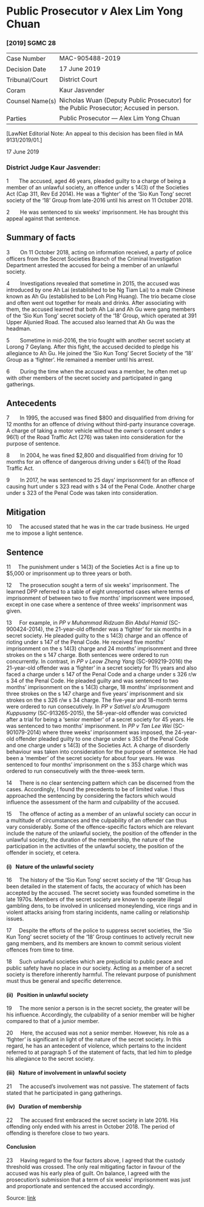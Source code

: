 <style>.footnotes::before { content: "Footnotes:"; }</style>
# Public Prosecutor _v_ Alex Lim Yong Chuan  

### \[2019\] SGMC 28

<table id="info-table"><tbody><tr class="info-row"><td class="txt-label" style="padding: 4px 0px; white-space: nowrap" valign="top">Case Number</td><td class="txt-body">MAC-905488-2019</td></tr><tr class="info-row"><td class="txt-label" style="padding: 4px 0px; white-space: nowrap" valign="top">Decision Date</td><td class="txt-body">17 June 2019</td></tr><tr class="info-row"><td class="txt-label" style="padding: 4px 0px; white-space: nowrap" valign="top">Tribunal/Court</td><td class="txt-body">District Court</td></tr><tr class="info-row"><td class="txt-label" style="padding: 4px 0px; white-space: nowrap" valign="top">Coram</td><td class="txt-body">Kaur Jasvender</td></tr><tr class="info-row"><td class="txt-label" style="padding: 4px 0px; white-space: nowrap" valign="top">Counsel Name(s)</td><td class="txt-body">Nicholas Wuan (Deputy Public Prosecutor) for the Public Prosecutor; Accused in person.</td></tr><tr class="info-row"><td class="txt-label" style="padding: 4px 0px; white-space: nowrap" valign="top">Parties</td><td class="txt-body">Public Prosecutor — Alex Lim Yong Chuan</td></tr></tbody></table>

\[LawNet Editorial Note: An appeal to this decision has been filed in MA 9131/2019/01.\]

17 June 2019

### District Judge Kaur Jasvender:

1       The accused, aged 46 years, pleaded guilty to a charge of being a member of an unlawful society, an offence under s 14(3) of the Societies Act (Cap 311, Rev Ed 2014). He was a ‘fighter’ of the ‘Sio Kun Tong’ secret society of the ‘18’ Group from late-2016 until his arrest on 11 October 2018.

2       He was sentenced to six weeks’ imprisonment. He has brought this appeal against that sentence.

## Summary of facts

3       On 11 October 2018, acting on information received, a party of police officers from the Secret Societies Branch of the Criminal Investigation Department arrested the accused for being a member of an unlawful society.

4       Investigations revealed that sometime in 2015, the accused was introduced by one Ah Lai (established to be Ng Tiam Lai) to a male Chinese known as Ah Gu (established to be Loh Ping Huang). The trio became close and often went out together for meals and drinks. After associating with them, the accused learned that both Ah Lai and Ah Gu were gang members of the ‘Sio Kun Tong’ secret society of the ‘18’ Group, which operated at 391 Upper Aljunied Road. The accused also learned that Ah Gu was the headman.

5       Sometime in mid-2016, the trio fought with another secret society at Lorong 7 Geylang. After this fight, the accused decided to pledge his allegiance to Ah Gu. He joined the ‘Sio Kun Tong’ Secret Society of the ‘18’ Group as a ‘fighter’. He remained a member until his arrest.

6       During the time when the accused was a member, he often met up with other members of the secret society and participated in gang gatherings.

## Antecedents

7       In 1995, the accused was fined $800 and disqualified from driving for 12 months for an offence of driving without third-party insurance coverage. A charge of taking a motor vehicle without the owner’s consent under s 96(1) of the Road Traffic Act (276) was taken into consideration for the purpose of sentence.

8       In 2004, he was fined $2,800 and disqualified from driving for 10 months for an offence of dangerous driving under s 64(1) of the Road Traffic Act.

9       In 2017, he was sentenced to 25 days’ imprisonment for an offence of causing hurt under s 323 read with s 34 of the Penal Code. Another charge under s 323 of the Penal Code was taken into consideration.

## Mitigation

10     The accused stated that he was in the car trade business. He urged me to impose a light sentence.

## Sentence

11     The punishment under s 14(3) of the Societies Act is a fine up to $5,000 or imprisonment up to three years or both.

12     The prosecution sought a term of six weeks’ imprisonment. The learned DPP referred to a table of eight unreported cases where terms of imprisonment of between two to five months’ imprisonment were imposed, except in one case where a sentence of three weeks’ imprisonment was given.

13     For example, in _PP v Muhammad Ridzuan Bin Abdul Hamid_ (SC-900424-2014), the 21-year-old offender was a ‘fighter’ for six months in a secret society. He pleaded guilty to the s 14(3) charge and an offence of rioting under s 147 of the Penal Code. He received five months’ imprisonment on the s 14(3) charge and 24 months’ imprisonment and three strokes on the s 147 charge. Both sentences were ordered to run concurrently. In contrast, in _PP v Leow Zheng Yang_ (SC-909219-2016) the 21-year-old offender was a ‘fighter’ in a secret society for 1½ years and also faced a charge under s 147 of the Penal Code and a charge under s 326 r/w s 34 of the Penal Code. He pleaded guilty and was sentenced to two months’ imprisonment on the s 14(3) charge, 18 months’ imprisonment and three strokes on the s 147 charge and five years’ imprisonment and six strokes on the s 326 r/w s 34 charge. The five-year and 18-month terms were ordered to run consecutively. In _PP v Sativel s/o Arumugam Kuppusamy_ (SC-913265-2015), the 58-year-old offender was convicted after a trial for being a ‘senior member’ of a secret society for 45 years. He was sentenced to two months’ imprisonment. In _PP v Tan Lee Wei_ (SC-901079-2014) where three weeks’ imprisonment was imposed, the 24-year-old offender pleaded guilty to one charge under s 353 of the Penal Code and one charge under s 14(3) of the Societies Act. A charge of disorderly behaviour was taken into consideration for the purpose of sentence. He had been a ‘member’ of the secret society for about four years. He was sentenced to four months’ imprisonment on the s 353 charge which was ordered to run consecutively with the three-week term.

14     There is no clear sentencing pattern which can be discerned from the cases. Accordingly, I found the precedents to be of limited value. I thus approached the sentencing by considering the factors which would influence the assessment of the harm and culpability of the accused.

15     The offence of acting as a member of an unlawful society can occur in a multitude of circumstances and the culpability of an offender can thus vary considerably. Some of the offence-specific factors which are relevant include the nature of the unlawful society, the position of the offender in the unlawful society, the duration of the membership, the nature of the participation in the activities of the unlawful society, the position of the offender in society, et cetera.

#### (i)   Nature of the unlawful society

16     The history of the ‘Sio Kun Tong’ secret society of the ‘18’ Group has been detailed in the statement of facts, the accuracy of which has been accepted by the accused. The secret society was founded sometime in the late 1970s. Members of the secret society are known to operate illegal gambling dens, to be involved in unlicensed moneylending, vice rings and in violent attacks arising from staring incidents, name calling or relationship issues.

17     Despite the efforts of the police to suppress secret societies, the ‘Sio Kun Tong’ secret society of the ‘18’ Group continues to actively recruit new gang members, and its members are known to commit serious violent offences from time to time.

18     Such unlawful societies which are prejudicial to public peace and public safety have no place in our society. Acting as a member of a secret society is therefore inherently harmful. The relevant purpose of punishment must thus be general and specific deterrence.

#### (ii)   Position in unlawful society

19     The more senior a person is in the secret society, the greater will be his influence. Accordingly, the culpability of a senior member will be higher compared to that of a junior member.

20     Here, the accused was not a senior member. However, his role as a ‘fighter’ is significant in light of the nature of the secret society. In this regard, he has an antecedent of violence, which pertains to the incident referred to at paragraph 5 of the statement of facts, that led him to pledge his allegiance to the secret society.

#### (iii)   Nature of involvement in unlawful society

21     The accused’s involvement was not passive. The statement of facts stated that he participated in gang gatherings.

#### (iv)   Duration of membership

22     The accused first embraced the secret society in late 2016. His offending only ended with his arrest in October 2018. The period of offending is therefore close to two years.

#### Conclusion

23     Having regard to the four factors above, I agreed that the custody threshold was crossed. The only real mitigating factor in favour of the accused was his early plea of guilt. On balance, I agreed with the prosecution’s submission that a term of six weeks’ imprisonment was just and proportionate and sentenced the accused accordingly.


Source: [link](https://www.lawnet.sg:443/lawnet/web/lawnet/free-resources?p_p_id=freeresources_WAR_lawnet3baseportlet&p_p_lifecycle=1&p_p_state=normal&p_p_mode=view&_freeresources_WAR_lawnet3baseportlet_action=openContentPage&_freeresources_WAR_lawnet3baseportlet_docId=%2FJudgment%2F23290-SSP.xml)